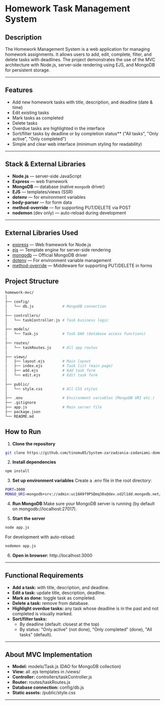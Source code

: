 # Homework Task Management System

## Description

The Homework Management System is a web application for managing homework assignments. It allows users to add, edit, complete, filter, and delete tasks with deadlines. The project demonstrates the use of the MVC architecture with Node.js, server-side rendering using EJS, and MongoDB for persistent storage.

---

## Features

- Add new homework tasks with title, description, and deadline (date & time)
- Edit existing tasks
- Mark tasks as completed
- Delete tasks
- Overdue tasks are highlighted in the interface
- Sort/filter tasks by deadline or by completion status\*\* ("All tasks", "Only active", "Only completed")
- Simple and clear web interface (minimum styling for readability)

---

## Stack & External Libraries

- **Node.js** — server-side JavaScript
- **Express** — web framework
- **MongoDB** — database (native `mongodb` driver)
- **EJS** — templates/views (SSR)
- **dotenv** — for environment variables
- **body-parser** — for form data
- **method-override** — for supporting PUT/DELETE via POST
- **nodemon** (dev only) — auto-reload during development

---

## External Libraries Used

- [express](https://expressjs.com/) — Web framework for Node.js
- [ejs](https://ejs.co/) — Template engine for server-side rendering
- [mongodb](https://www.npmjs.com/package/mongodb) — Official MongoDB driver
- [dotenv](https://www.npmjs.com/package/dotenv) — For environment variable management
- [method-override](https://www.npmjs.com/package/method-override) — Middleware for supporting PUT/DELETE in forms

## Project Structure

```bash
homework-mvc/
│
├── config/
│   └── db.js             # MongoDB connection
│
├── controllers/
│   └── taskController.js # Task business logic
│
├── models/
│   └── Task.js           # Task DAO (database access functions)
│
├── routes/
│   └── taskRoutes.js     # All app routes
│
├── views/
│   ├── layout.ejs        # Main layout
│   ├── index.ejs         # Task list (main page)
│   ├── add.ejs           # Add task form
│   └── edit.ejs          # Edit task form
│
├── public/
│   └── style.css         # All CSS styles
│
├── .env                  # Environment variables (MongoDB URI etc.)
├── .gitignore
├── app.js                # Main server file
├── package.json
└── README.md
```

## How to Run

1. **Clone the repository**

```bash
git clone https://github.com/tinomu85/System-zarzadzania-zadaniami-domowymi

```

2. **Install dependencies**

```bash
npm install
```

3. **Set up environment variables**
   Create a .env file in the root directory:

```bash
PORT=3000
MONGO_URI=mongodb+srv://admin:uc18A9f9PSQmq30x@dev.od2l1dd.mongodb.net/?retryWrites=true&w=majority&appName=dev
```

4. **Run MongoDB**
   Make sure your MongoDB server is running (by default on mongodb://localhost:27017).

5. **Start the server**

```bash
node app.js
```

For development with auto-reload:

```bash
nodemon app.js
```

6. **Open in browser:**
http://localhost:3000

---

## Functional Requirements

- **Add a task:** with title, description, and deadline.
- **Edit a task:** update title, description, deadline.
- **Mark as done:** toggle task as completed.
- **Delete a task:** remove from database.
- **Highlight overdue tasks:** any task whose deadline is in the past and not completed is visually marked.
- **Sort/filter tasks:**
  - By deadline (default: closest at the top)
  - By status: "Only active" (not done), "Only completed" (done), "All tasks" (default).

---

## About MVC Implementation

- **Model:** models/Task.js (DAO for MongoDB collection)
- **View:** all .ejs templates in /views/
- **Controller:** controllers/taskController.js
- **Router:** routes/taskRoutes.js
- **Database connection:** config/db.js
- **Static assets:** /public/style.css

---
